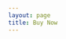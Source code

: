 ```yaml
---
layout: page
title: Buy Now
---
```


<div id="my-store-6571045"></div>
<div>
<script type="text/javascript" src="http://app.ecwid.com/script.js?6571045" charset="utf-8"></script><script type="text/javascript"> xProductBrowser("categoriesPerRow=3","views=grid(3,3) list(10) table(20)","categoryView=grid","searchView=list","id=my-store-6571045");</script>
</div>
